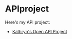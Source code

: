 # APIproject
Here's my API project: 
- [Kathryn's Open API Project](https://github.com/xpwetx/APIproject.git)